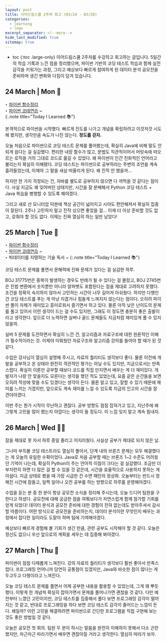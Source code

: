 ```yaml
---
layout: post
title: 이어드림스쿨 2주차 회고 (03/24 - 03/28)
categories: 
  - learning
  - logs 
excerpt_separator: <!--more-->
hide_last_modified: true
sitemap: true
---
```


* toc
{:toc .large-only}
이어드림스쿨 2주차를 수강하고 회고하는 글입니다.
5일간의 학습 기록과 느낀 점을 정리했으며, 파이썬 기반의 코딩 테스트 학습과 함께 실전 감각을 키워가는 과정, 그리고 예상보다 빠르게 참여하게 된 데이터 분석 공모전을 준비하며 생긴 변화와 다짐이 담겨 있습니다.

<!--more-->

## 24 March | Mon 🙂

‣ [파이썬 함수정리](/development/python/2025-03-24-python-01함수/) <br>‣ [파이썬 코테연습](https://github.com/devyzz/Baekjoon_Python/tree/main/Bronze) ~<br>
{:.note title="Today I Learned 📚"}

본격적으로 파이썬을 시작했다. 빠르게 진도를 나가고 개념을 확립하려고 이것저것 시도해 봤지만, 생각만큼 속도가 나진 않는다. **정도를 걷자.**

오늘 처음으로 파이썬으로 코딩 테스트 문제를 풀어봤는데, 확실히 Java에 비해 말도 안 되게 쉽다는 걸 실감했다. 편리한 내장 함수가 많고, 문법도 직관적이어서 머릿속에 떠오르는 로직을 거의 그대로 코드로 옮길 수 있었다. 왜 파이썬이 인간 친화적인 언어라고 불리는지 확실히 이해됐다. 코딩 테스트는 파이썬으로 공부하라는 주변의 조언을 계속 흘려들었는데, 이제야 그 말을 새삼 떠올리게 된다. 왜 진작 안 했을까...

하지만 한 가지 걱정되는 건, 자바를 별도로 공부하지 않으면 다 까먹을 것 같다는 점이다. 사실 지금도 꽤 잊어버린 상태지만, 시간을 잘 분배해서 Python 코딩 테스트 + Java 복습을 병행할 수 있도록 해야겠다.

그리고 새로 산 모니터암 덕분에 책상 공간이 넓어지고 시야도 편안해져서 확실히 집중이 잘된다. 2주나 고민하지 말고 진작 샀으면 좋았을 걸… 이제 더 이상 준비할 것도 없고, 갖춰야 할 것도 없다. 이제는 진짜 열심히 하는 일만 남았다!

## 25 March | Tue 🙂

‣ [파이썬 함수정리](/development/python/2025-03-24-python-01함수/) <br>‣ [파이썬 코테연습](https://github.com/devyzz/Baekjoon_Python/tree/main/Bronze) ~<br>‣ 빅데이터를 지탱하는 기술 독서 ~
{:.note title="Today I Learned 📚"}

코딩 테스트 문제를 풀면서 문해력에 진짜 문제가 있다는 걸 실감한 하루.

BOJ 31775번은 중복이 발생하는 경우도 반례가 될 수 있다는 걸 몰랐고, BOJ 2745번은 진법 변환에서 숫자뿐만 아니라 알파벳도 포함된다는 점을 제대로 고려하지 못했다. 조건을 정확히 숙지하지 않아서 고민하는 시간이 너무 길어져 아쉬웠다. 하지만 다행인 건 코딩 테스트를 푸는 게 마냥 지겹거나 힘들게 느껴지지 않는다는 점이다. 오히려 파이썬 풀이 자체가 재미있고 흥미로워서 즐기면서 하고 있다. 물론 아직 낮은 난이도의 문제를 풀고 있어서 이런 생각이 드는 걸 수도 있지만, 그래도 이 정도면 충분히 좋은 출발이라고 생각한다. 앞으로 더 노력하면 실버나 골드 문제들도 지금처럼 재미있게 풀 수 있지 않을까.

실버 5 문제를 도전하면서 확실히 느낀 건, 알고리즘과 자료구조에 대한 원론적인 이해가 필수적이라는 것. 이제야 미뤄뒀던 자료구조와 알고리즘 강의를 들어야 할 때가 된 것 같다.

수업은 강사님이 열심히 설명해 주시고, 자료의 퀄리티도 생각보다 좋다. 물론 이전에 개발을 공부하고 온 상태라 완전히 객관적인 평가는 아닐 수도 있지만, 지금으로서는 만족스럽다. 확실히 이론만 공부할 때보다 코드를 직접 만지면서 배우는 게 더 재미있다. 개발자가 나랑 안 맞을지도 모른다는 생각을 했던 적도 있었는데, 요즘 같은 순간들을 보면 오히려 적성에 맞을 수도 있겠다는 생각이 든다. 물론 알고 있고, 잘할 수 있기 때문에 재미를 느끼는 거겠지만, 앞으로도 계속 재미를 느낄 수 있도록 지금의 인고의 시간을 잘 견뎌야겠다.

이번 주는 뭔가 시작이 무난하고 괜찮다. 공부 방향도 점점 잡혀가고 있고, 지난주에 왜 그렇게 고민을 많이 했는지 아깝다는 생각이 들 정도다. 이 느낌 잊지 말고 계속 힘내자.

## 26 March | Wed 😵‍💫

잠을 제대로 못 자서 하루 종일 졸리고 어지러웠다. 사실상 공부가 제대로 되지 않은 날.

그나마 부득불 코딩 테스트라도 열심히 풀어서, 단계 내의 브론즈 문제는 모두 해결했다는 게 오늘의 유일한 수확이었다. Java로 처음 공부할 때는 브론즈 1~2 수준도 어려웠던 기억이 나는데, 확실히 Python이 주는 언어적 이점이 크다는 걸 실감했다. 조금만 더 부지런히 하면 더 많은 걸 할 수 있을 것 같은데, 시간을 효율적으로 사용하지 못하는 게 아쉽다. 지금 상태로 봤을 때 가장 시급한 건 수면 패턴의 정상화. 오늘부터는 반드시 정해진 시간에 잠들고, 일찍 일어나 오전 공부를 하는 방향으로 하루를 운영해야겠다.

수업을 듣는 분 중 한 분이 항상 공모전 소식을 정리해 주시는데, 오늘 드디어 팀원을 구한다고 하셨다. 공모전에 대해 궁금한 점을 여쭤보다가 자연스럽게 함께 참가할 기회를 얻게 되었다! 데이터 분석과 공모전 준비에 대한 경험이 전혀 없는데도 받아주셔서 감사할 따름이다. 어떤 방식으로 공모전을 준비하는지, 데이터 분석이란 무엇인지 배우는 과정에서 잡다한 일이라도 도맡아 하며 팀에 기여해야겠다.

예상보다 빠르게 경험해 볼 기회가 생긴 만큼, 관련 공부도 시작해야 할 것 같다. 오늘은 정신도 없으니 우선 앞으로의 계획을 세우는 데 집중해 봐야겠다.

## 27 March | Thu 🙂

파이썬이 점점 다채롭게 느껴진다. 강의 자료의 퀄리티가 생각보다 훨씬 좋아서 만족스럽다. 프로그래밍 언어니까 당연히 공통점이 있겠지만, Java와 비슷한 점이 많다는 게 두고두고 다행이라고 느껴진다.

오늘 코딩 테스트 문제를 풀면서 어제 공부한 내용을 활용할 수 있었는데, 그게 꽤 뿌듯했다. 이렇게 한 개념씩 확실히 잡아가면서 문제를 풀어나가면 괜찮을 것 같다. 다만 예전부터 느꼈던 고민이지만, 코딩 테스트를 집중해서 풀다 보면 프로그래밍 감각이 떨어지는 것 같고, 반대로 프로그래밍을 하다 보면 코딩 테스트 감각이 줄어드는 느낌이 든다. 왜일까? 이런 고민을 해결하려면 파이썬으로 간단한 프로그램을 직접 구현해 보는 것도 좋은 방법일 것 같다.

오늘은 공모전 첫 회의. 팀원 두 분이 하시는 말씀을 완전히 이해하지 못해서 다소 곤란했지만, 차근차근 따라가면서 배우면 괜찮아질 거라고 생각한다. 열심히 따라가 보자.
